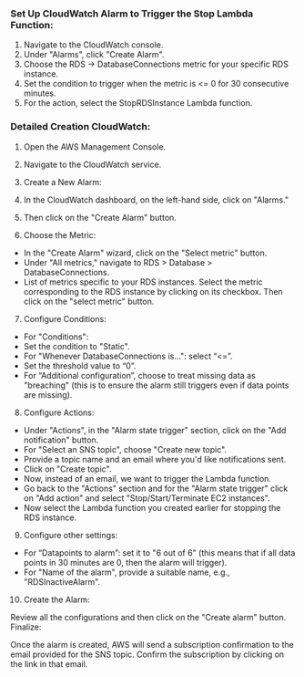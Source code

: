 ### Set Up CloudWatch Alarm to Trigger the Stop Lambda Function:

1. Navigate to the CloudWatch console.
2. Under "Alarms", click "Create Alarm".
3. Choose the RDS -> DatabaseConnections metric for your specific RDS instance.
4. Set the condition to trigger when the metric is <= 0 for 30 consecutive minutes.
5. For the action, select the StopRDSInstance Lambda function.

### Detailed Creation CloudWatch:

1. Open the AWS Management Console.
2. Navigate to the CloudWatch service.
3. Create a New Alarm:

4. In the CloudWatch dashboard, on the left-hand side, click on "Alarms."
5. Then click on the "Create Alarm" button.
6. Choose the Metric:

- In the "Create Alarm" wizard, click on the "Select metric" button.
- Under "All metrics," navigate to RDS > Database > DatabaseConnections.
-  List of metrics specific to your RDS instances. Select the metric corresponding to the RDS instance by clicking on its checkbox. Then click on the "select metric" button.

7. Configure Conditions:

- For "Conditions":
- Set the condition to "Static".
- For "Whenever DatabaseConnections is...": select “<=”.
- Set the threshold value to “0”.
- For “Additional configuration”, choose to treat missing data as "breaching" (this is to ensure the alarm still triggers even if data points are missing).

8. Configure Actions:

- Under "Actions", in the "Alarm state trigger" section, click on the "Add notification" button.
- For "Select an SNS topic", choose "Create new topic".
- Provide a topic name and an email where you'd like notifications sent.
- Click on "Create topic".
- Now, instead of an email, we want to trigger the Lambda function.
- Go back to the "Actions" section and for the "Alarm state trigger" click on "Add action" and select "Stop/Start/Terminate EC2 instances".
- Now select the Lambda function you created earlier for stopping the RDS instance.

9. Configure other settings:

- For “Datapoints to alarm”: set it to "6 out of 6" (this means that if all data points in 30 minutes are 0, then the alarm will trigger).
- For "Name of the alarm", provide a suitable name, e.g., "RDSInactiveAlarm".

10. Create the Alarm:

Review all the configurations and then click on the "Create alarm" button.
Finalize:

Once the alarm is created, AWS will send a subscription confirmation to the email provided for the SNS topic. Confirm the subscription by clicking on the link in that email.